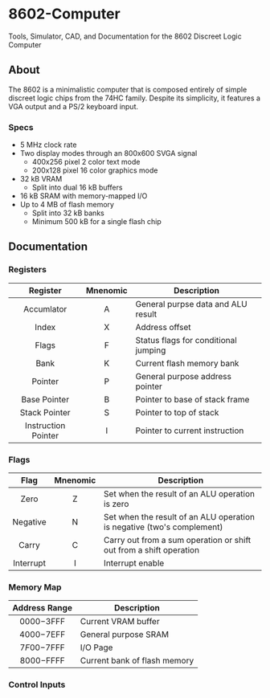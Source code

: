 # 8602-Computer
Tools, Simulator, CAD, and Documentation for the 8602 Discreet Logic Computer

## About
The 8602 is a minimalistic computer that is composed entirely of simple discreet logic chips from the 74HC family. Despite its simplicity, it features a VGA output and a PS/2 keyboard input.

### Specs
- 5 MHz clock rate
- Two display modes through an 800x600 SVGA signal
	- 400x256 pixel 2 color text mode
	- 200x128 pixel 16 color graphics mode
- 32 kB VRAM
	- Split into dual 16 kB buffers
- 16 kB SRAM with memory-mapped I/O
- Up to 4 MB of flash memory
	- Split into 32 kB banks
	- Minimum 500 kB for a single flash chip

## Documentation
### Registers
| Register            | Mnenomic | Description                          |
| :------:            | :------: | -----------                          |
| Accumlator          | A        | General purpse data and ALU result   |
| Index               | X        | Address offset                       |
| Flags               | F        | Status flags for conditional jumping |
| Bank                | K        | Current flash memory bank            |
| Pointer             | P        | General purpose address pointer      |
| Base Pointer        | B        | Pointer to base of stack frame       |
| Stack Pointer       | S        | Pointer to top of stack              |
| Instruction Pointer | I        | Pointer to current instruction       |

### Flags
| Flag      | Mnenomic | Description
| :--:      | :------: | -----------                                                            |
| Zero      | Z        | Set when the result of an ALU operation is zero                        |
| Negative  | N        | Set when the result of an ALU operation is negative (two's complement) |
| Carry     | C        | Carry out from a sum operation or shift out from a shift operation     |
| Interrupt | I        | Interrupt enable                                                       |

### Memory Map
| Address Range | Description                  |
| :-----------: | -----------                  |
| $0000-$3FFF   | Current VRAM buffer          |
| $4000-$7EFF   | General purpose SRAM         |
| $7F00-$7FFF   | I/O Page                     |
| $8000-$FFFF   | Current bank of flash memory |

### Control Inputs
